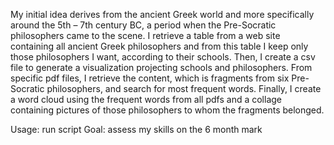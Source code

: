 My initial idea derives from the ancient Greek world and more specifically around the 5th – 7th century BC, a period when the Pre-Socratic philosophers came to the scene. I retrieve a table from a web site containing all ancient Greek philosophers and from this table I keep only those philosophers I want, according to their schools. Then, I create a csv file to generate a visualization projecting schools and philosophers. From specific pdf files, I retrieve the content, which is fragments from six Pre-Socratic philosophers, and search for most frequent words. Finally, I create a word cloud using the frequent words from all pdfs and a collage containing pictures of those philosophers to whom the fragments belonged.

Usage: run script
Goal: assess my skills on the 6 month mark
